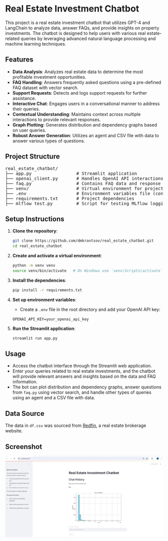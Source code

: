 # Real Estate Investment Chatbot

This project is a real estate investment chatbot that utilizes GPT-4 and LangChain to analyze data, answer FAQs, and provide insights on property investments. The chatbot is designed to help users with various real estate-related queries by leveraging advanced natural language processing and machine learning techniques.

## Features

- **Data Analysis**: Analyzes real estate data to determine the most profitable investment opportunities.
- **FAQ Handling**: Answers frequently asked questions using a pre-defined FAQ dataset with vector search.
- **Support Requests**: Detects and logs support requests for further assistance.
- **Interactive Chat**: Engages users in a conversational manner to address their queries.
- **Contextual Understanding**: Maintains context across multiple interactions to provide relevant responses.
- **Graph Plotting**: Generates distribution and dependency graphs based on user queries.
- **Robust Answer Generation**: Utilizes an agent and CSV file with data to answer various types of questions.

## Project Structure
<pre>
real_estate_chatbot/
├── app.py                 # Streamlit application
├── openai_client.py       # Handles OpenAI API interactions and response generation
├── faq.py                 # Contains FAQ data and response logic
├── venv/                  # Virtual environment for project dependencies
├── .env                   # Environment variables file (contains OpenAI API key)
├── requirements.txt       # Project dependencies
├── mlflow_test.py         # Script for testing MLflow logging
</pre>

## Setup Instructions

1. **Clone the repository**:
    ```bash
    git clone https://github.com/dmkravtsov/real_estate_chatbot.git
    cd real_estate_chatbot
    ```

2. **Create and activate a virtual environment**:
    ```bash
    python -m venv venv
    source venv/bin/activate   # On Windows use `venv\Scripts\activate`
    ```

3. **Install the dependencies**:
    ```bash
    pip install -r requirements.txt
    ```

4. **Set up environment variables**:
    - Create a `.env` file in the root directory and add your OpenAI API key:
    ```env
    OPENAI_API_KEY=your_openai_api_key
    ```

5. **Run the Streamlit application**:
    ```bash
    streamlit run app.py
    ```

## Usage

- Access the chatbot interface through the Streamlit web application.
- Enter your queries related to real estate investments, and the chatbot will provide relevant answers and insights based on the data and FAQ information.
- The bot can plot distribution and dependency graphs, answer questions from `faq.py` using vector search, and handle other types of queries using an agent and a CSV file with data.

## Data Source

The data in `df.csv` was sourced from [Redfin](https://www.redfin.com/), a real estate brokerage website.


## Screenshot

![Chatbot Interface](screenshot.jpg)

